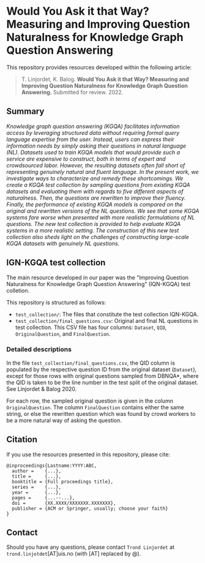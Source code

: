 # Would You Ask it that Way? Measuring and Improving Question Naturalness for Knowledge Graph Question Answering

This repository provides resources developed within the following article:

> T. Linjordet, K. Balog. **Would You Ask it that Way? Measuring and Improving Question Naturalness for Knowledge Graph Question Answering.** Submitted for review. 2022. 

## Summary

*Knowledge graph question answering (KGQA) facilitates information access by leveraging structured data without requiring formal query language expertise from the user.  Instead, users can express their information needs by simply asking their questions in natural language (NL).  Datasets used to train KGQA models that would provide such a service are expensive to construct, both in terms of expert and crowdsourced labor.  However, the resulting datasets often fall short of representing genuinely natural and fluent language.  In the present work, we investigate ways to characterize and remedy these shortcomings.  We create a KGQA test collection by sampling questions from existing KGQA datasets and evaluating them with regards to five different aspects of naturalness.  Then, the questions are rewritten to improve their fluency.  Finally, the performance of existing KGQA models is compared on the original and rewritten versions of the NL questions.  We see that some KGQA systems fare worse when presented with more realistic formulations of NL questions.  The new test collection is provided to help evaluate KGQA systems in a more realistic setting.  The construction of this new test collection also sheds light on the challenges of constructing large-scale KGQA datasets with genuinely NL questions.*

## IGN-KGQA test collection

The main resource developed in our paper was the "Improving Question Naturalness for Knowledge Graph Question Answering" (IQN-KGQA) test colletion. 

This repository is structured as follows:

- `test_collection/`: The files that constitute the test collection IQN-KGQA.
- `test_collection/final_questions.csv`: Original and final NL questions in test collection. This CSV file has four columns: `Dataset`, `QID`, `OriginalQuestion`, and `FinalQuestion`. 

### Detailed descriptions

In the file `test_collection/final_questions.csv`, the QID column is populated by the respective question ID from the original dataset (`Dataset`), except for those rows with original questions sampled from DBNQA*, where the QID is taken to be the line number in the test split of the original dataset. See Linjordet & Balog 2020. 

For each row, the sampled original question is given in the column `OriginalQuestion`. The column `FinalQuestion` contains either the same string, or else the rewritten question which was found by crowd workers to be a more natural way of asking the question. 

## Citation

If you use the resources presented in this repository, please cite:

```
@inproceedings{Lastname:YYYY:ABC,
  author =    {...},
  title =     {...},
  booktitle = {Full proceedings title},
  series =    {...},
  year =      {...},
  pages =     {...--...},
  doi =       {XX.XXXX/XXXXXXX.XXXXXXX},
  publisher = {ACM or Springer, usually; choose your faith}
}
```

## Contact

Should you have any questions, please contact `Trond Linjordet` at `trond.linjotdet`[AT]uis.no (with [AT] replaced by @).
